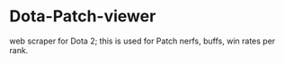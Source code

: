 # Dota-Patch-viewer
web scraper for Dota 2; this is used for Patch nerfs, buffs, win rates  per rank.
